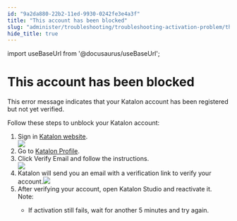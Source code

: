 ```yaml
---
id: "9a2da880-22b2-11ed-9930-0242fe3e4a3f"
title: "This account has been blocked"
slug: "administer/troubleshooting/troubleshooting-activation-problem/this-account-has-been-blocked"
hide_title: true
---
```

import useBaseUrl from '@docusaurus/useBaseUrl';


# <a id="troubleshooting-599" class="anchor_top_offset"/><a id="ariaid-title1" class="anchor_top_offset"/>This account has been blocked

<div xmlns="http://www.w3.org/1999/xhtml" className="bodydiv troubleSolution"><section className="section cause"><p className="p">This error message indicates that your Katalon account has been registered but not yet verified.</p><p className="p">Follow these steps to unblock your Katalon account:</p></section><section className="section remedy"><ol className="ol steps"><li className="li step stepexpand"><span className="ph cmd">Sign in <a className="xref j-external-link" href="https://www.katalon.com/" target="_blank">Katalon website</a>.</span><div className="itemgroup info"><img className="image" src={useBaseUrl("/5ba86340-5c4e-11ed-a602-0242cfbc79b5.png")} /></div></li><li className="li step stepexpand"><span className="ph cmd">Go to <a className="xref j-external-link" href="https://my.katalon.com/profile" target="_blank"> Katalon Profile</a>.</span></li><li className="li step stepexpand"><span className="ph cmd">Click <span className="ph uicontrol">Verify Email</span> and follow the instructions.</span><div className="itemgroup info"><img className="image" width={850} src={useBaseUrl("/5ba33320-5c4e-11ed-a602-0242cfbc79b5.png")} /></div></li><li className="li step stepexpand"><span className="ph cmd">Katalon will send you an email with a verification link to verify your account.<img className="image" src={useBaseUrl("/5bafb640-5c4e-11ed-a602-0242cfbc79b5.png")} /></span></li><li className="li step stepexpand"><span className="ph cmd">After verifying your account, open Katalon Studio and reactivate it.</span><div className="itemgroup info"><div className="note note note_note"><span className="note__title">Note:</span> <ul className="ul"><li className="li"><p className="p">If activation still fails, wait for another 5 minutes and try again.</p></li></ul></div></div></li></ol></section></div>
